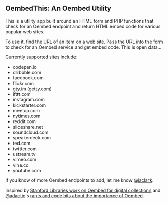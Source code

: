 ## OembedThis: An Oembed Utility

This is a utility app built around an HTML form and PHP functions that check for an Oembed endpoint and return HTML embed code for various popular web sites.

To use it, find the URL of an item on a web site. Pass the URL into the form to check for an Oembed service and get embed code. This is open data...

Currently supported sites include:

*   codepen.io
*   dribbble.com
*   facebook.com
*   flickr.com
*   gty.im (getty.com)
*   ifttt.com
*   instagram.com
*   kickstarter.com
*   meetup.com
*   nytimes.com
*   reddit.com
*   slideshare.net
*   soundcloud.com
*   speakerdeck.com
*   ted.com
*   twitter.com
*   ustream.tv
*   vimeo.com
*   vine.co
*   youtube.com

If you know of more Oembed endpoints to add, let me know [@jaclark](https://twitter.com/jaclark).

Inspired by [Stanford Libraries work on Oembed for digital collections](http://code4lib.org/conference/2015/keck) and [@adactio](https://twitter.com/adactio)'s [rants and code bits about the importance of Oembed](https://adactio.com/journal/4227).
